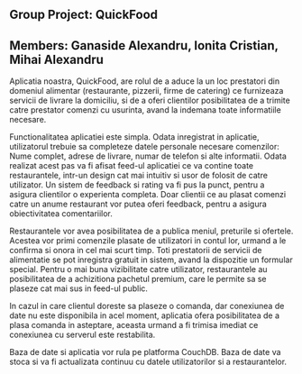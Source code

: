 Group Project: QuickFood
---------------------------
Members: Ganaside Alexandru, Ionita Cristian, Mihai Alexandru
---------------------------
Aplicatia noastra, QuickFood, are rolul de a aduce la un loc prestatori din domeniul alimentar (restaurante, pizzerii, firme de catering) ce furnizeaza servicii de livrare la domiciliu, si de a oferi clientilor posibilitatea de a trimite catre prestator comenzi cu usurinta, avand la indemana toate informatiile necesare.

Functionalitatea aplicatiei este simpla. Odata inregistrat in aplicatie, utilizatorul trebuie sa completeze datele personale necesare comenzilor:  Nume complet, adrese de livrare, numar de telefon si alte informatii. 
Odata realizat acest pas va fi afisat feed-ul aplicatiei ce va contine toate restaurantele, intr-un design cat mai intuitiv si usor de folosit de catre utilizator. 
Un sistem de feedback si rating va fi pus la punct, pentru a asigura clientilor o experienta completa. Doar clientii ce au plasat comenzi catre un anume restaurant vor putea oferi feedback, pentru a asigura obiectivitatea comentariilor.

Restaurantele vor avea posibilitatea de a publica meniul, preturile si ofertele. Acestea vor primi comenzile plasate de utilizatori in contul lor, urmand a le confirma si onora in cel mai scurt timp.
Toti prestatorii de servicii de alimentatie se pot inregistra gratuit in sistem, avand la dispozitie un formular special.
Pentru o mai buna vizibilitate catre utilizator, restaurantele au posibilitatea de a achizitiona pachetul premium, care le permite sa se plaseze cat mai sus in feed-ul public.

In cazul in care clientul doreste sa plaseze o comanda, dar conexiunea de date nu este disponibila in acel moment, aplicatia ofera posibilitatea de a plasa comanda in asteptare, aceasta urmand a fi trimisa imediat ce conexiunea cu serverul este restabilita.

Baza de date si aplicatia vor rula pe platforma CouchDB. Baza de date va stoca si va fi actualizata continuu cu datele utilizatorilor si a restaurantelor. 
